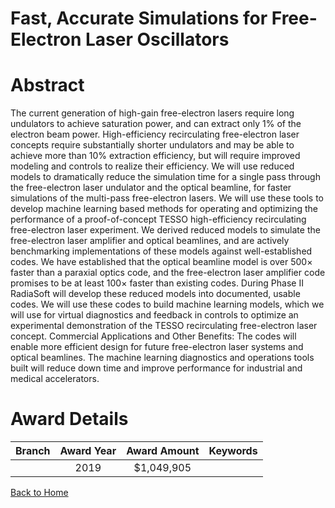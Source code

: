 
Fast, Accurate Simulations for Free-Electron Laser Oscillators
==============================================================

# Abstract


The current generation of high-gain free-electron lasers require long undulators to achieve saturation power, and can extract only 1% of the electron beam power. High-efficiency recirculating free-electron laser concepts require substantially shorter undulators and may be able to achieve more than 10% extraction efficiency, but will require improved modeling and controls to realize their efficiency. We will use reduced models to dramatically reduce the simulation time for a single pass through the free-electron laser undulator and the optical beamline, for faster simulations of the multi-pass free-electron lasers. We will use these tools to develop machine learning based methods for operating and optimizing the performance of a proof-of-concept TESSO high-efficiency recirculating free-electron laser experiment. We derived reduced models to simulate the free-electron laser amplifier and optical beamlines, and are actively benchmarking implementations of these models against well-established codes. We have established that the optical beamline model is over 500× faster than a paraxial optics code, and the free-electron laser amplifier code promises to be at least 100× faster than existing codes. During Phase II RadiaSoft will develop these reduced models into documented, usable codes. We will use these codes to build machine learning models, which we will use for virtual diagnostics and feedback in controls to optimize an experimental demonstration of the TESSO recirculating free-electron laser concept. Commercial Applications and Other Benefits: The codes will enable more efficient design for future free-electron laser systems and optical beamlines. The machine learning diagnostics and operations tools built will reduce down time and improve performance for industrial and medical accelerators.  

# Award Details

|Branch|Award Year|Award Amount|Keywords|
| :---: | :---: | :---: | :---: |
||2019|$1,049,905||
  
  


[Back to Home](https://github.com/chrischow/dod_sbir_awards/CC/#772)